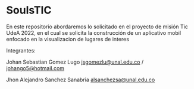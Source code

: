 # SoulsTIC
En este repositorio abordaremos lo solicitado en el proyecto de misión Tic UdeA 2022, en el cual se solicita la construcción de un aplicativo mobil enfocado en la visualizacion de lugares de interes

Integrantes:

Johan Sebastian Gomez Lugo jsgomezlu@unal.edu.co / johango5@hotmail.com

Jhon Alejandro Sanchez Sanabria alsanchezsa@unal.edu.co
